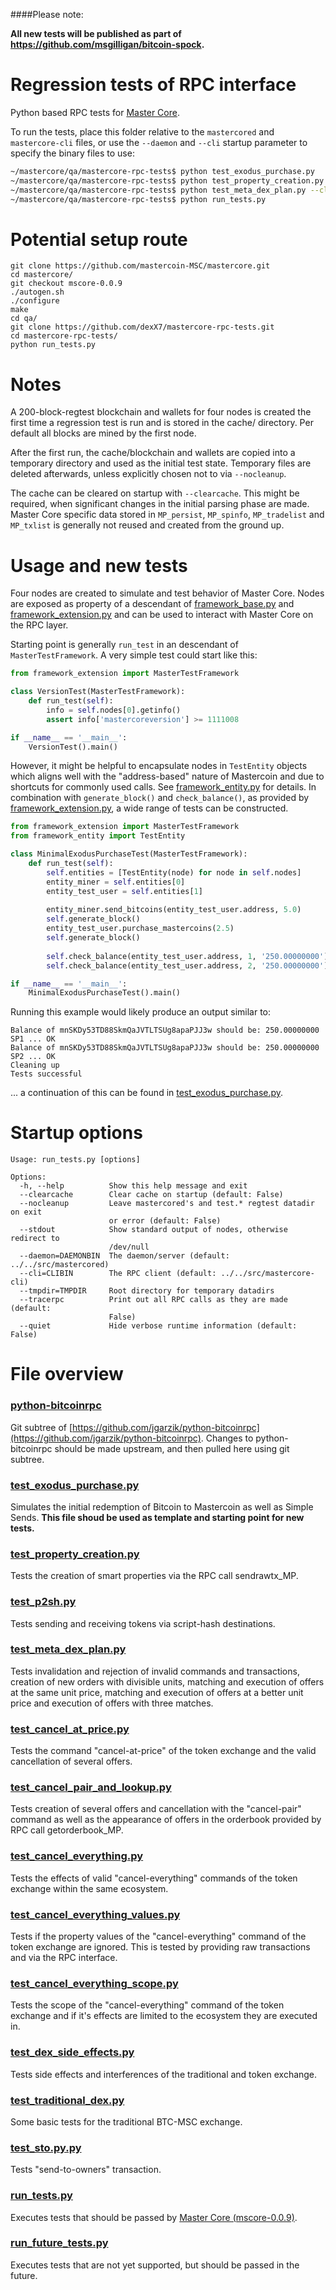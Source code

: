 ####Please note:

**All new tests will be published as part of https://github.com/msgilligan/bitcoin-spock.**

Regression tests of RPC interface
=================================

Python based RPC tests for [Master Core](https://github.com/mastercoin-MSC/mastercore).

To run the tests, place this folder relative to the `mastercored` and `mastercore-cli` files,
or use the `--daemon` and `--cli` startup parameter to specify the binary files to use:

```bash
~/mastercore/qa/mastercore-rpc-tests$ python test_exodus_purchase.py
~/mastercore/qa/mastercore-rpc-tests$ python test_property_creation.py --tracerpc
~/mastercore/qa/mastercore-rpc-tests$ python test_meta_dex_plan.py --clearcache
~/mastercore/qa/mastercore-rpc-tests$ python run_tests.py
```

Potential setup route
=====================

```
git clone https://github.com/mastercoin-MSC/mastercore.git
cd mastercore/
git checkout mscore-0.0.9
./autogen.sh
./configure
make
cd qa/
git clone https://github.com/dexX7/mastercore-rpc-tests.git
cd mastercore-rpc-tests/
python run_tests.py
```

Notes
=====

A 200-block-regtest blockchain and wallets for four nodes
is created the first time a regression test is run and
is stored in the cache/ directory. Per default all blocks 
are mined by the first node.

After the first run, the cache/blockchain and wallets are
copied into a temporary directory and used as the initial
test state. Temporary files are deleted afterwards, unless
explicitly chosen not to via `--nocleanup`.

The cache can be cleared on startup with `--clearcache`.
This might be required, when significant changes in the initial
parsing phase are made. Master Core specific data stored in 
`MP_persist`, `MP_spinfo`, `MP_tradelist` and `MP_txlist` is
generally not reused and created from the ground up.

Usage and new tests
===================

Four nodes are created to simulate and test behavior of Master
Core. Nodes are exposed as property of a descendant of 
[framework_base.py](framework_base.py) and [framework_extension.py](framework_extension.py)
and can be used to interact with Master Core on the RPC layer.

Starting point is generally `run_test` in an descendant of 
`MasterTestFramework`. A very simple test could start like this:

```python
from framework_extension import MasterTestFramework

class VersionTest(MasterTestFramework):
    def run_test(self):
        info = self.nodes[0].getinfo()
        assert info['mastercoreversion'] >= 1111008

if __name__ == '__main__':
    VersionTest().main()
```

However, it might be helpful to encapsulate nodes in `TestEntity`
objects which aligns well with the "address-based" nature of 
Mastercoin and due to shortcuts for commonly used calls. See 
[framework_entity.py](framework_entity.py) for details. In
combination with `generate_block()` and `check_balance()`, as provided
by [framework_extension.py](framework_extension.py), a wide range of
tests can be constructed.

```python
from framework_extension import MasterTestFramework
from framework_entity import TestEntity

class MinimalExodusPurchaseTest(MasterTestFramework):
    def run_test(self):
        self.entities = [TestEntity(node) for node in self.nodes]
        entity_miner = self.entities[0]
        entity_test_user = self.entities[1]
        
        entity_miner.send_bitcoins(entity_test_user.address, 5.0)
        self.generate_block()
        entity_test_user.purchase_mastercoins(2.5)
        self.generate_block()
        
        self.check_balance(entity_test_user.address, 1, '250.00000000')
        self.check_balance(entity_test_user.address, 2, '250.00000000')

if __name__ == '__main__':
    MinimalExodusPurchaseTest().main()   
```

Running this example would likely produce an output similar to:
```
Balance of mnSKDy53TD88SkmQaJVTLTSUg8apaPJJ3w should be: 250.00000000 SP1 ... OK
Balance of mnSKDy53TD88SkmQaJVTLTSUg8apaPJJ3w should be: 250.00000000 SP2 ... OK
Cleaning up
Tests successful
```

... a continuation of this can be found in [test_exodus_purchase.py](test_exodus_purchase.py).

Startup options
===============

```
Usage: run_tests.py [options]

Options:
  -h, --help          Show this help message and exit
  --clearcache        Clear cache on startup (default: False)
  --nocleanup         Leave mastercored's and test.* regtest datadir on exit
                      or error (default: False)
  --stdout            Show standard output of nodes, otherwise redirect to
                      /dev/null
  --daemon=DAEMONBIN  The daemon/server (default: ../../src/mastercored)
  --cli=CLIBIN        The RPC client (default: ../../src/mastercore-cli)
  --tmpdir=TMPDIR     Root directory for temporary datadirs
  --tracerpc          Print out all RPC calls as they are made (default:
                      False)
  --quiet             Hide verbose runtime information (default: False)
```

File overview
=============

### [python-bitcoinrpc](https://github.com/jgarzik/python-bitcoinrpc)
Git subtree of [https://github.com/jgarzik/python-bitcoinrpc](https://github.com/jgarzik/python-bitcoinrpc).
Changes to python-bitcoinrpc should be made upstream, and then
pulled here using git subtree.

### [test_exodus_purchase.py](test_exodus_purchase.py)
Simulates the initial redemption of Bitcoin to Mastercoin
as well as Simple Sends.
**This file shoud be used as template and starting point 
for new tests.**

### [test_property_creation.py](test_property_creation.py)
Tests the creation of smart properties via the RPC call sendrawtx_MP.

### [test_p2sh.py](test_p2sh.py)
Tests sending and receiving tokens via script-hash destinations.

### [test_meta_dex_plan.py](test_meta_dex_plan.py)
Tests invalidation and rejection of invalid commands and transactions, creation of new orders with divisible 
units, matching and execution of offers at the same unit price, matching and execution of offers at a better 
unit price and execution of offers with three matches.

### [test_cancel_at_price.py](test_cancel_at_price.py)
Tests the command "cancel-at-price" of the token exchange and the valid cancellation of several offers.

### [test_cancel_pair_and_lookup.py](test_cancel_pair_and_lookup.py)
Tests creation of several offers and cancellation with the "cancel-pair" command as well as the appearance of 
offers in the orderbook provided by RPC call getorderbook_MP.

### [test_cancel_everything.py](test_cancel_everything.py)
Tests the effects of valid "cancel-everything" commands of the token exchange within the same ecosystem.

### [test_cancel_everything_values.py](test_cancel_everything_values.py)
Tests if the property values of the "cancel-everything" command of the token exchange are ignored. This 
is tested by providing raw transactions and via the RPC interface.

### [test_cancel_everything_scope.py](test_cancel_everything_scope.py)
Tests the scope of the "cancel-everything" command of the token exchange and if it's effects are limited to 
the ecosystem they are executed in.

### [test_dex_side_effects.py](test_dex_side_effects.py)
Tests side effects and interferences of the traditional and token exchange.

### [test_traditional_dex.py](test_traditional_dex.py)
Some basic tests for the traditional BTC-MSC exchange.

### [test_sto.py.py](test_sto.py.py)
Tests "send-to-owners" transaction.

### [run_tests.py](run_tests.py)
Executes tests that should be passed by [Master Core (mscore-0.0.9)](https://github.com/mastercoin-MSC/mastercore/tree/mscore-0.0.9).

### [run_future_tests.py](run_future_tests.py)
Executes tests that are not yet supported, but should be passed in the future.
